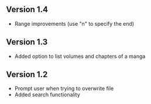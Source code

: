 ## Version 1.4

- Range improvements (use "n" to specify the end)

## Version 1.3

- Added option to list volumes and chapters of a manga

## Version 1.2

- Prompt user when trying to overwrite file
- Added search functionality